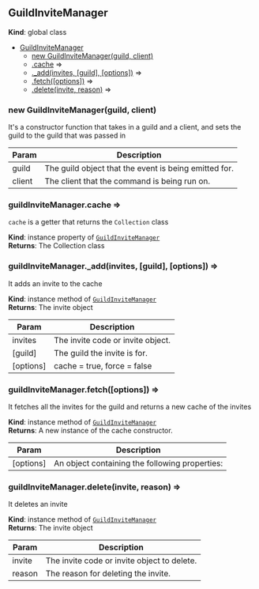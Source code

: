<a name="GuildInviteManager"></a>

## GuildInviteManager
**Kind**: global class  

* [GuildInviteManager](#GuildInviteManager)
    * [new GuildInviteManager(guild, client)](#new_GuildInviteManager_new)
    * [.cache](#GuildInviteManager+cache) ⇒
    * [._add(invites, [guild], [options])](#GuildInviteManager+_add) ⇒
    * [.fetch([options])](#GuildInviteManager+fetch) ⇒
    * [.delete(invite, reason)](#GuildInviteManager+delete) ⇒

<a name="new_GuildInviteManager_new"></a>

### new GuildInviteManager(guild, client)
It's a constructor function that takes in a guild and a client, and sets the guild to the guild thatwas passed in


| Param | Description |
| --- | --- |
| guild | The guild object that the event is being emitted for. |
| client | The client that the command is being run on. |

<a name="GuildInviteManager+cache"></a>

### guildInviteManager.cache ⇒
`cache` is a getter that returns the `Collection` class

**Kind**: instance property of [<code>GuildInviteManager</code>](#GuildInviteManager)  
**Returns**: The Collection class  
<a name="GuildInviteManager+_add"></a>

### guildInviteManager.\_add(invites, [guild], [options]) ⇒
It adds an invite to the cache

**Kind**: instance method of [<code>GuildInviteManager</code>](#GuildInviteManager)  
**Returns**: The invite object  

| Param | Description |
| --- | --- |
| invites | The invite code or invite object. |
| [guild] | The guild the invite is for. |
| [options] | cache = true, force = false |

<a name="GuildInviteManager+fetch"></a>

### guildInviteManager.fetch([options]) ⇒
It fetches all the invites for the guild and returns a new cache of the invites

**Kind**: instance method of [<code>GuildInviteManager</code>](#GuildInviteManager)  
**Returns**: A new instance of the cache constructor.  

| Param | Description |
| --- | --- |
| [options] | An object containing the following properties: |

<a name="GuildInviteManager+delete"></a>

### guildInviteManager.delete(invite, reason) ⇒
It deletes an invite

**Kind**: instance method of [<code>GuildInviteManager</code>](#GuildInviteManager)  
**Returns**: The invite object  

| Param | Description |
| --- | --- |
| invite | The invite code or invite object to delete. |
| reason | The reason for deleting the invite. |

